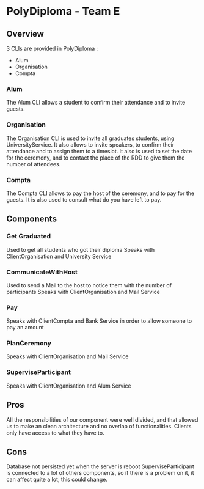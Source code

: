 # PolyDiploma - Team E

## Overview
3 CLIs are provided in PolyDiploma : 
- Alum
- Organisation
- Compta

### Alum

The Alum CLI allows a student to confirm their attendance and to invite guests.

### Organisation 

The Organisation CLI is used to invite all graduates students, using UniversityService.
It also allows to invite speakers, to confirm their attendance and to assign them to a timeslot.
It also is used to set the date for the ceremony, and to contact the place of the RDD to give them the number of attendees.

### Compta

The Compta CLI allows to pay the host of the ceremony, and to pay for the guests. 
It is also used to consult what do you have left to pay.

## Components

### Get Graduated
Used to get all students who got their diploma
Speaks with ClientOrganisation and University Service
### CommunicateWithHost
Used to send a Mail to the host to notice them with the number of participants
Speaks with ClientOrganisation and Mail Service
### Pay
Speaks with ClientCompta and Bank Service in order to allow someone to pay an amount
### PlanCeremony
Speaks with ClientOrganisation and Mail Service
### SuperviseParticipant
Speaks with ClientOrganisation and Alum Service


## Pros
All the responsibilities of our component were well divided, and that allowed us to make an clean architecture and no overlap of functionalities.
Clients only have access to what they have to.

## Cons
Database not persisted yet when the server is reboot
SuperviseParticipant is connected to a lot of others components,  so if there is a problem on it, it can affect quite a lot, this could change.
